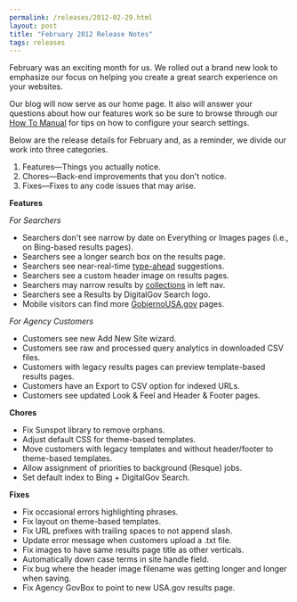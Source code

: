 ```yaml
---
permalink: /releases/2012-02-29.html
layout: post
title: "February 2012 Release Notes"
tags: releases 
---
```

<div>
<p>February was an exciting month for us. We rolled out a brand new look to emphasize our focus on helping you create a great search experience on your websites.</p>
<p>Our blog will now serve as our home page. It also will answer your questions about how our features work so be sure to browse through our <a href="/tagged/how-to">How To Manual</a> for tips on how to configure your search settings.</p>
Below are the release details for February and, as a reminder, we divide our work into three categories.<ol><li>Features—Things you actually notice.</li>
<li>Chores—Back-end improvements that you don't notice.</li>
<li>Fixes—Fixes to any code issues that may arise.</li>
</ol><p><strong>Features</strong></p>
<p><em>For Searchers</em></p>
<ul><li>Searchers don't see narrow by date on Everything or Images pages (i.e., on Bing-based results pages).</li>
<li>Searchers see a longer search box on the results page.</li>
<li>Searchers see near-real-time <a href="/tagged/type-ahead">type-ahead</a> suggestions.</li>
<li>Searchers see a custom header image on results pages.</li>
<li>Searchers may narrow results by <a href="/tagged/collections">collections</a> in left nav.</li>
<li>Searchers see a Results by DigitalGov Search logo.</li>
<li>Mobile visitors can find more <a href="http://www.usa.gov/gobiernousa">GobiernoUSA.gov</a> pages.</li>
</ul><p><em>For Agency Customers</em></p>
<ul><li>Customers see new Add New Site wizard.</li>
<li>Customers see raw and processed query analytics in downloaded CSV files.</li>
<li>Customers with legacy results pages can preview template-based results pages.</li>
<li>Customers have an Export to CSV option for indexed URLs.</li>
<li>Customers see updated Look &amp; Feel and Header &amp; Footer pages.</li>
</ul><p><strong>Chores</strong></p>
<ul><li>Fix Sunspot library to remove orphans.</li>
<li>Adjust default CSS for theme-based templates.</li>
<li>Move customers with legacy templates and without header/footer to theme-based templates.</li>
<li>Allow assignment of priorities to background (Resque) jobs.</li>
<li>Set default index to Bing + DigitalGov Search.</li>
</ul><p><strong>Fixes</strong></p>
<ul><li>Fix occasional errors highlighting phrases.</li>
<li>Fix layout on theme-based templates.</li>
<li>Fix URL prefixes with trailing spaces to not append slash.</li>
<li>Update error message when customers upload a .txt file.</li>
<li>Fix images to have same results page title as other verticals.</li>
<li>Automatically down case terms in site handle field.</li>
<li>Fix bug where the header image filename was getting longer and longer when saving.</li>
<li>Fix Agency GovBox to point to new USA.gov results page.</li>
</ul></div>

